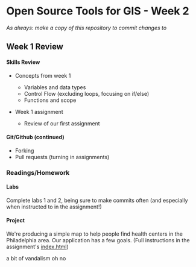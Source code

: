 # Open Source Tools for GIS - Week 2

*As always: make a copy of this repository to commit changes to*

## Week 1 Review

#### Skills Review

* Concepts from week 1
  - Variables and data types
  - Control Flow (excluding loops, focusing on if/else)
  - Functions and scope

* Week 1 assignment
  - Review of our first assignment

#### Git/Github (continued)
- Forking
- Pull requests (turning in assignments)

### Readings/Homework


#### Labs

Complete labs 1 and 2, being sure to make commits often (and especially
when instructed to in the assignment!)

#### Project

We're producing a simple map to help people find health centers in the
Philadelphia area. Our application has a few goals. (Full instructions in
the assignment's [index.html](assignment/index.html))


a bit of vandalism
oh no